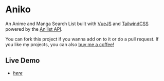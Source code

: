 # Aniko

An Anime and Manga Search List built with [VueJS](https://vuejs.org/) and [TailwindCSS](https://tailwindcss.com/) powered by the [Anilist API](https://anilist.gitbook.io/anilist-apiv2-docs/).

You can fork this project if you wanna add on to it or do a pull request.
If you like my projects, you can also [buy me a coffee!](https://www.buymeacoffee.com/synxc)

## Live Demo

- [_here_](http://ani-ko.netlify.app/)
